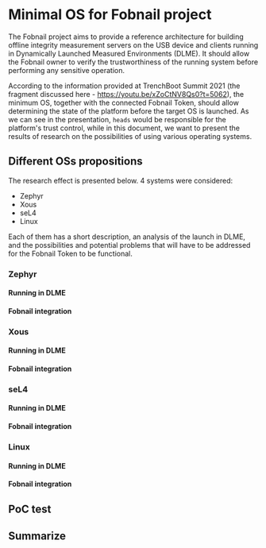 # Minimal OS for Fobnail project

The Fobnail project aims to provide a reference architecture for building
offline integrity measurement servers on the USB device and clients running in
Dynamically Launched Measured Environments (DLME). It should allow the Fobnail
owner to verify the trustworthiness of the running system before performing any
sensitive operation.

According to the information provided at TrenchBoot Summit 2021 (the fragment
discussed here - https://youtu.be/xZoCtNV8Qs0?t=5062), the minimum OS, together
with the connected Fobnail Token, should allow determining the state of the
platform before the target OS is launched. As we can see in the presentation,
`heads` would be responsible for the platform's trust control, while in this
document, we want to present the results of research on the possibilities of
using various operating systems.

## Different OSs propositions

The research effect is presented below. 4 systems were considered:

* Zephyr
* Xous
* seL4
* Linux

Each of them has a short description, an analysis of the launch in DLME, and the
possibilities and potential problems that will have to be addressed for the
Fobnail Token to be functional.

### Zephyr

<!--
TBD - short overview
-->

#### Running in DLME

<!--
TBD
-->

#### Fobnail integration

<!--
TBD
-->

### Xous

<!--
TBD - short overview
-->

#### Running in DLME

<!--
TBD
-->

#### Fobnail integration

<!--
TBD
-->

### seL4

<!--
TBD - short overview
-->

#### Running in DLME

<!--
TBD
-->

#### Fobnail integration

<!--
TBD
-->

### Linux

<!--
TBD - short overview
-->

#### Running in DLME

<!--
TBD
describe meta-fobnail, running with trenchboot
-->

#### Fobnail integration

<!--
TBD
describe that fobnail is strongly linux depend right now
-->

## PoC test

<!--
ideas:
* run one of the Xous/seL4/Zephyr on PC engines apu2
*
-->

## Summarize

<!--
TBD
-->
